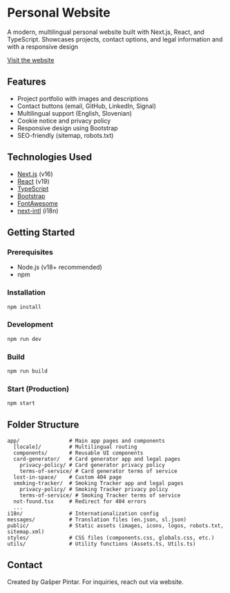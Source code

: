 # Personal Website

A modern, multilingual personal website built with Next.js, React, and TypeScript. Showcases projects, contact options, and legal information and with a responsive design

[Visit the website](https://gasperpintar.com)

## Features
- Project portfolio with images and descriptions
- Contact buttons (email, GitHub, LinkedIn, Signal)
- Multilingual support (English, Slovenian)
- Cookie notice and privacy policy
- Responsive design using Bootstrap
- SEO-friendly (sitemap, robots.txt)

## Technologies Used
- [Next.js](https://nextjs.org/) (v16)
- [React](https://react.dev/) (v19)
- [TypeScript](https://www.typescriptlang.org/)
- [Bootstrap](https://getbootstrap.com/)
- [FontAwesome](https://fontawesome.com/)
- [next-intl](https://next-intl-docs.vercel.app/) (i18n)

## Getting Started

### Prerequisites
- Node.js (v18+ recommended)
- npm

### Installation
```bash
npm install
```

### Development
```bash
npm run dev
```

### Build
```bash
npm run build
```

### Start (Production)
```bash
npm start
```

## Folder Structure
```
app/                # Main app pages and components
  [locale]/         # Multilingual routing
  components/       # Reusable UI components
  card-generator/   # Card generator app and legal pages
    privacy-policy/ # Card generator privacy policy
    terms-of-service/ # Card generator terms of service
  lost-in-space/    # Custom 404 page
  smoking-tracker/  # Smoking Tracker app and legal pages
    privacy-policy/ # Smoking Tracker privacy policy
    terms-of-service/ # Smoking Tracker terms of service
  not-found.tsx     # Redirect for 404 errors
  ...
i18n/               # Internationalization config
messages/           # Translation files (en.json, sl.json)
public/             # Static assets (images, icons, logos, robots.txt, sitemap.xml)
styles/             # CSS files (components.css, globals.css, etc.)
utils/              # Utility functions (Assets.ts, Utils.ts)
```

## Contact
Created by Gašper Pintar. For inquiries, reach out via website.
